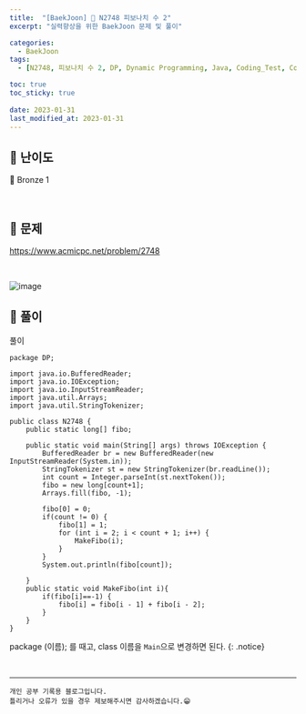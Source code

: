 ```yaml
---
title:  "[BaekJoon] 🥈 N2748 피보나치 수 2"
excerpt: "실력향상을 위한 BaekJoon 문제 및 풀이"

categories:
  - BaekJoon
tags:
  - [N2748, 피보나치 수 2, DP, Dynamic Programming, Java, Coding_Test, Coding, Test, baekJoon, 백준]

toc: true
toc_sticky: true
 
date: 2023-01-31
last_modified_at: 2023-01-31
---
```


## 📌 난이도

  🥉 Bronze 1

<br>

## 📌 문제

<https://www.acmicpc.net/problem/2748>

<br>

![image](https://user-images.githubusercontent.com/37824506/215755784-9d9eaca2-159f-4e04-bee6-e47f9143c908.png)
<br>

## 📌 풀이  

풀이

```
package DP;

import java.io.BufferedReader;
import java.io.IOException;
import java.io.InputStreamReader;
import java.util.Arrays;
import java.util.StringTokenizer;

public class N2748 {
    public static long[] fibo;

    public static void main(String[] args) throws IOException {
        BufferedReader br = new BufferedReader(new InputStreamReader(System.in));
        StringTokenizer st = new StringTokenizer(br.readLine());
        int count = Integer.parseInt(st.nextToken());
        fibo = new long[count+1];
        Arrays.fill(fibo, -1);

        fibo[0] = 0;
        if(count != 0) {
            fibo[1] = 1;
            for (int i = 2; i < count + 1; i++) {
                MakeFibo(i);
            }
        }
        System.out.println(fibo[count]);

    }
    public static void MakeFibo(int i){
        if(fibo[i]==-1) {
            fibo[i] = fibo[i - 1] + fibo[i - 2];
        }
    }
}

```

package (이름); 를 때고, class 이름을 `Main`으로 변경하면 된다.
{: .notice} 


<br>


***
    개인 공부 기록용 블로그입니다.
    틀리거나 오류가 있을 경우 제보해주시면 감사하겠습니다.😁